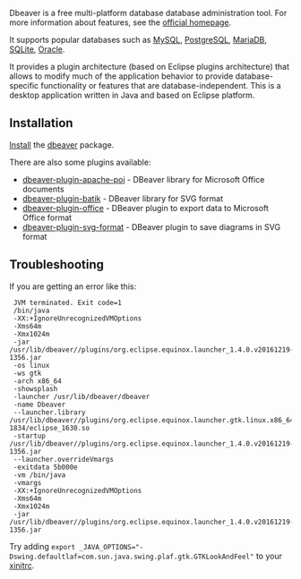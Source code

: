 Dbeaver is a free multi-platform database database administration tool. For more information about features, see the [official homepage](https://dbeaver.jkiss.org/).

It supports popular databases such as [MySQL](/index.php/MySQL "MySQL"), [PostgreSQL](/index.php/PostgreSQL "PostgreSQL"), [MariaDB](/index.php/MariaDB "MariaDB"), [SQLite](/index.php/SQLite "SQLite"), [Oracle](/index.php/Oracle "Oracle").

It provides a plugin architecture (based on Eclipse plugins architecture) that allows to modify much of the application behavior to provide database-specific functionality or features that are database-independent. This is a desktop application written in Java and based on Eclipse platform.

## Installation

[Install](/index.php/Install "Install") the [dbeaver](https://www.archlinux.org/packages/?name=dbeaver) package.

There are also some plugins available:

*   [dbeaver-plugin-apache-poi](https://www.archlinux.org/packages/?name=dbeaver-plugin-apache-poi) - DBeaver library for Microsoft Office documents
*   [dbeaver-plugin-batik](https://www.archlinux.org/packages/?name=dbeaver-plugin-batik) - DBeaver library for SVG format
*   [dbeaver-plugin-office](https://www.archlinux.org/packages/?name=dbeaver-plugin-office) - DBeaver plugin to export data to Microsoft Office format
*   [dbeaver-plugin-svg-format](https://www.archlinux.org/packages/?name=dbeaver-plugin-svg-format) - DBeaver plugin to save diagrams in SVG format

## Troubleshooting

If you are getting an error like this:

```
 JVM terminated. Exit code=1
 /bin/java
 -XX:+IgnoreUnrecognizedVMOptions
 -Xms64m
 -Xmx1024m
 -jar /usr/lib/dbeaver//plugins/org.eclipse.equinox.launcher_1.4.0.v20161219-1356.jar
 -os linux
 -ws gtk
 -arch x86_64
 -showsplash
 -launcher /usr/lib/dbeaver/dbeaver
 -name Dbeaver
 --launcher.library /usr/lib/dbeaver//plugins/org.eclipse.equinox.launcher.gtk.linux.x86_64_1.1.551.v20171108-1834/eclipse_1630.so
 -startup /usr/lib/dbeaver//plugins/org.eclipse.equinox.launcher_1.4.0.v20161219-1356.jar
 --launcher.overrideVmargs
 -exitdata 5b000e
 -vm /bin/java
 -vmargs
 -XX:+IgnoreUnrecognizedVMOptions
 -Xms64m
 -Xmx1024m
 -jar /usr/lib/dbeaver//plugins/org.eclipse.equinox.launcher_1.4.0.v20161219-1356.jar

```

Try adding `export _JAVA_OPTIONS="-Dswing.defaultlaf=com.sun.java.swing.plaf.gtk.GTKLookAndFeel"` to your [xinitrc](/index.php/Xinitrc "Xinitrc").